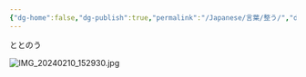 ```yaml
---
{"dg-home":false,"dg-publish":true,"permalink":"/Japanese/言葉/整う/","dgPassFrontmatter":true}
---
```



ととのう

![IMG_20240210_152930.jpg](/img/user/resources/%E3%82%AF%E3%83%AC%E3%83%A8%E3%83%B3%E3%81%97%E3%82%93%E3%81%A1%E3%82%83%E3%82%93/IMG_20240210_152930.jpg)